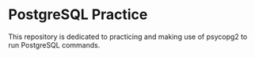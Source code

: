 # PostgreSQL Practice

This repository is dedicated to practicing and making use of psycopg2 to run PostgreSQL commands.
